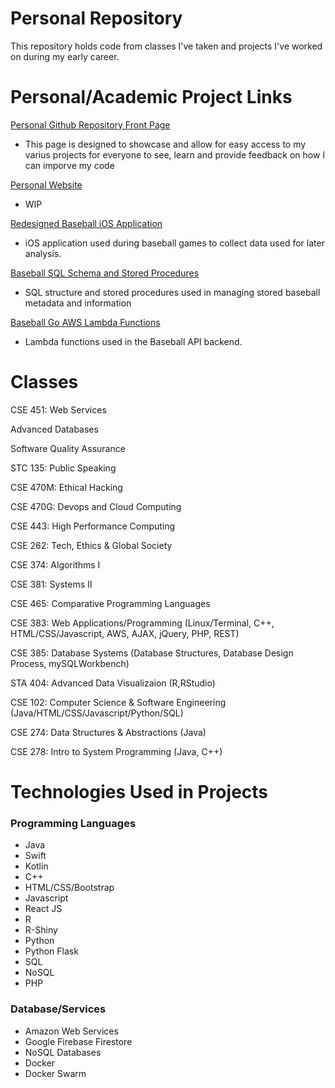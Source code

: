 # Personal Repository

This repository holds code from classes I've taken and projects I've worked on during my early career. 

# Personal/Academic Project Links

[Personal Github Repository Front Page](https://github.com/Ben-Hilger/Ben-Hilger)

* This page is designed to showcase and allow for easy access to my varius projects for everyone to see, learn and provide feedback on how I can imporve my code

[Personal Website](https://github.com/Ben-Hilger/Personal-Website)

* WIP

[Redesigned Baseball iOS Application](https://github.com/Ben-Hilger/Baseball-iOS)

* iOS application used during baseball games to collect data used for later analysis.

[Baseball SQL Schema and Stored Procedures](https://github.com/Ben-Hilger/Baseball-SQL)

* SQL structure and stored procedures used in managing stored baseball metadata and information

[Baseball Go AWS Lambda Functions](https://github.com/Ben-Hilger/Baseball-Go-backend)

* Lambda functions used in the Baseball API backend.

# Classes

CSE 451: Web Services

Advanced Databases

Software Quality Assurance

STC 135: Public Speaking

CSE 470M: Ethical Hacking

CSE 470G: Devops and Cloud Computing

CSE 443: High Performance Computing

CSE 262: Tech, Ethics & Global Society

CSE 374: Algorithms I

CSE 381: Systems II

CSE 465: Comparative Programming Languages

CSE 383: Web Applications/Programming (Linux/Terminal, C++, HTML/CSS/Javascript, AWS, AJAX, jQuery, PHP, REST)

CSE 385: Database Systems (Database Structures, Database Design Process, mySQLWorkbench)

STA 404: Advanced Data Visualizaion (R,RStudio)

CSE 102: Computer Science & Software Engineering (Java/HTML/CSS/Javascript/Python/SQL)

CSE 274: Data Structures & Abstractions (Java)

CSE 278: Intro to System Programming (Java, C++)

# Technologies Used in Projects

### Programming Languages

* Java
* Swift
* Kotlin
* C++
* HTML/CSS/Bootstrap
* Javascript
* React JS
* R
* R-Shiny
* Python
* Python Flask
* SQL
* NoSQL
* PHP

### Database/Services

* Amazon Web Services
* Google Firebase Firestore
* NoSQL Databases
* Docker
* Docker Swarm
